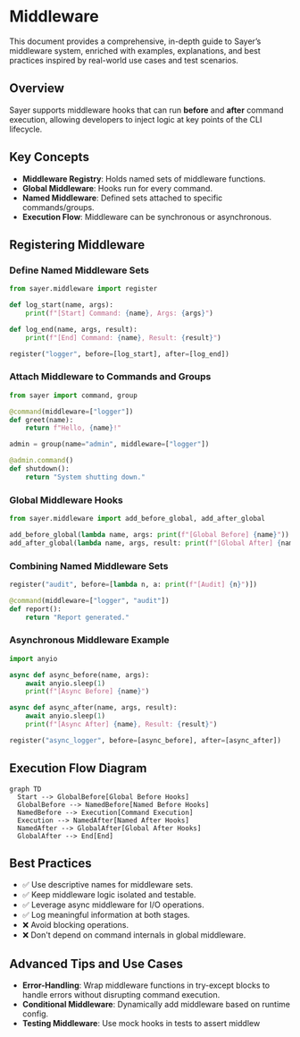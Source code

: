 # Middleware

This document provides a comprehensive, in-depth guide to Sayer’s middleware system, enriched with examples, explanations, and best practices inspired by real-world use cases and test scenarios.

## Overview

Sayer supports middleware hooks that can run **before** and **after** command execution, allowing developers to inject logic at key points of the CLI lifecycle.

## Key Concepts

* **Middleware Registry**: Holds named sets of middleware functions.
* **Global Middleware**: Hooks run for every command.
* **Named Middleware**: Defined sets attached to specific commands/groups.
* **Execution Flow**: Middleware can be synchronous or asynchronous.

## Registering Middleware

### Define Named Middleware Sets

```python
from sayer.middleware import register

def log_start(name, args):
    print(f"[Start] Command: {name}, Args: {args}")

def log_end(name, args, result):
    print(f"[End] Command: {name}, Result: {result}")

register("logger", before=[log_start], after=[log_end])
```

### Attach Middleware to Commands and Groups

```python
from sayer import command, group

@command(middleware=["logger"])
def greet(name):
    return f"Hello, {name}!"

admin = group(name="admin", middleware=["logger"])

@admin.command()
def shutdown():
    return "System shutting down."
```

### Global Middleware Hooks

```python
from sayer.middleware import add_before_global, add_after_global

add_before_global(lambda name, args: print(f"[Global Before] {name}"))
add_after_global(lambda name, args, result: print(f"[Global After] {name}"))
```

### Combining Named Middleware Sets

```python
register("audit", before=[lambda n, a: print(f"[Audit] {n}")])

@command(middleware=["logger", "audit"])
def report():
    return "Report generated."
```

### Asynchronous Middleware Example

```python
import anyio

async def async_before(name, args):
    await anyio.sleep(1)
    print(f"[Async Before] {name}")

async def async_after(name, args, result):
    await anyio.sleep(1)
    print(f"[Async After] {name}, Result: {result}")

register("async_logger", before=[async_before], after=[async_after])
```

## Execution Flow Diagram

```mermaid
graph TD
  Start --> GlobalBefore[Global Before Hooks]
  GlobalBefore --> NamedBefore[Named Before Hooks]
  NamedBefore --> Execution[Command Execution]
  Execution --> NamedAfter[Named After Hooks]
  NamedAfter --> GlobalAfter[Global After Hooks]
  GlobalAfter --> End[End]
```

## Best Practices

* ✅ Use descriptive names for middleware sets.
* ✅ Keep middleware logic isolated and testable.
* ✅ Leverage async middleware for I/O operations.
* ✅ Log meaningful information at both stages.
* ❌ Avoid blocking operations.
* ❌ Don't depend on command internals in global middleware.

## Advanced Tips and Use Cases

* **Error-Handling**: Wrap middleware functions in try-except blocks to handle errors without disrupting command execution.
* **Conditional Middleware**: Dynamically add middleware based on runtime config.
* **Testing Middleware**: Use mock hooks in tests to assert middlew
